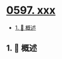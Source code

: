 # [0597. xxx](https://github.com/Tdahuyou/TNotes.leetcode/tree/main/notes/0597.%20xxx)

<!-- region:toc -->

- [1. 📝 概述](#1--概述)

<!-- endregion:toc -->

## 1. 📝 概述
